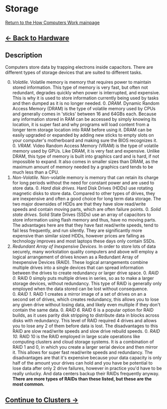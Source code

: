 # Storage

[Return to the How Computers Work mainpage](https://luger-lab.github.io/coding-tutorials/basic_computing_computers/)

## [&larr; Back to Hardware](https://luger-lab.github.io/coding-tutorials/basic_computing_computers/hardware/)

## Description
Computers store data by trapping electrons inside capacitors. There are different types of storage devices that are suited to different tasks.

0. *Volatile.* Volatile memory is memory that requires power to maintain stored information. This type of memory is very fast, but often not redundant, degrades quickly when power is interrupted, and expensive. This is why it is used to store information currently being used by tasks and then dumped as it is no longer needed.
    0. *DRAM.* Dynamic Random Access Memory (DRAM) is the type of volatile memory used by CPUs and generally comes in 'sticks' between 16 and 64GBs each. Because any information stored in RAM can be accessed by simply knowing its location, it is super fast and why programs will load content from a longer term storage location into RAM before using it. DRAM can be easily upgraded or expanded by adding new sticks to empty slots on your computer's motherboard and making sure the BIOS recognizes it.
    0. *VRAM.* Video Random Access Memory (VRAM) is the type of volatile memory used by GPUs. Like DRAM, it is very fast and expensive. Unlike DRAM, this type of memory is built into graphics card and is hard, if not impossible to expand. It also comes in smaller sizes than DRAM, as the maximum amount of memory needed by a graphics card tends to be much less than a CPU.
0. *Non-Volatile.* Non-volatile memory is memory that can retain its charge for long periods without the need for constant power and are used to store data.
    0. *Hard disk drives.* Hard Disk Drives (HDDs) use rotating magnetic disks to store data. Compared to other types of drives, they are inexpensive and often a good choice for long term data storage. The two major downsides of HDDs are that they have slow read/write speeds and contain moving parts, which are often failure points.
    0. *Solid state drives.* Solid State Drives (SSDs) use an array of capacitors to store information using flash memory and thus, have no moving parts. The advantages here are that they have fast read/write speeds, tend to fail less frequently, and run silently. They are significantly more expensive than similar sized HDDs, however prices are falling as technology improves and most laptops these days only contain SSDs.
0. *Redundant Array of Inexpensive Devices.* In order to store lots of data securely, many workstation quality computers and above will employ a logical arrangement of drives known as a Redundant Array of Inexpensive Devices (RAID). These logical arrangements combine multiple drives into a single devices that can spread information between the drives to create redundancy or larger drive space.
    0. *RAID 0.* RAID 0 simply puts multiple drives in series, so as to make a larger storage devices, without redundancy. This type of RAID is generally only employed when the data stored can be lost without consequence.  
    0. *RAID 1.* RAID 1 creates a mirror image of a set of drives on an a second set of drives, which creates redundancy, this allows you to lose any given drive without losing data, and likely even multiple if they don't contain the same data.
    0. *RAID 6.* RAID 6 is a popular option for RAID builds, as it uses parity disk stripping to distribute data in blocks across disks with redundancy. This level of RAID required 4 drives and allows you to lose any 2 of them before data is lost. The disadvantages to this RAID are slow read/write speeds and slow drive rebuild speeds.
    0. *RAID 10.* RAID 10 is the RAID employed in large scale operations like computing clusters and cloud storage systems. It is a combination of RAID 1 and 0, in which you create a larger serial device and then mirror it. This allows for super fast read/write speeds and redundancy. The disadvantages are that it's expensive because your data capacity is only half of the amount your drives can hold and you have be potential to lose data after only 2 drive failures, however in practice you'd have to be really unlucky. And data centers backup their RAIDs frequently anyway.
    **There are more types of RAIDs than these listed, but these are the most common.**

## [Continue to Clusters &rarr;](https://luger-lab.github.io/coding-tutorials/basic_computing_computers/clusters/)
